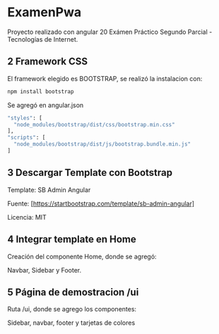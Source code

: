 # ExamenPwa

Proyecto realizado con angular 20
Exámen Práctico Segundo Parcial - Tecnologías de Internet.

## 2 Framework CSS

El framework elegido es BOOTSTRAP, se realizó la instalacion con:

```bash
npm install bootstrap
```

Se agregó en angular.json

```bash
"styles": [
  "node_modules/bootstrap/dist/css/bootstrap.min.css"
],
"scripts": [
  "node_modules/bootstrap/dist/js/bootstrap.bundle.min.js"
]
```

## 3 Descargar Template con Bootstrap

Template: SB Admin Angular

Fuente: [https://startbootstrap.com/template/sb-admin-angular]

Licencia: MIT

## 4 Integrar template en Home

Creación del componente Home, donde se agregó:

Navbar, Sidebar y Footer.

## 5 Página de demostracion /ui

Ruta /ui, donde se agrego los componentes:

Sidebar, navbar, footer y tarjetas de colores
